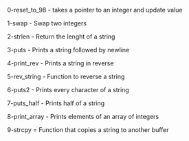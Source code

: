 0-reset_to_98 - takes a pointer to an integer and update value

1-swap - Swap two integers

2-strlen - Return the lenght of a string

3-puts - Prints a string followed by newline

4-print_rev - Prints a string in reverse

5-rev_string - Function to reverse a string

6-puts2 - Prints every character of a string

7-puts_half - Prints half of a string

8-print_array - Prints elements of an array of integers

9-strcpy = Function that copies a string to another buffer